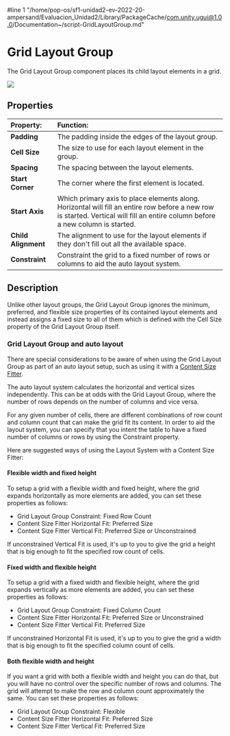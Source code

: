 #line 1 "/home/pop-os/sf1-unidad2-ev-2022-20-ampersand/Evaluacion_Unidad2/Library/PackageCache/com.unity.ugui@1.0.0/Documentation~/script-GridLayoutGroup.md"
# Grid Layout Group

The Grid Layout Group component places its child layout elements in a grid.

![](images/UI_GridLayoutGroupInspector.png)

## Properties

|**Property:** |**Function:** |
|:---|:---|
|**Padding** |The padding inside the edges of the layout group. |
|**Cell Size** |The size to use for each layout element in the group. |
|**Spacing** |The spacing between the layout elements. |
|**Start Corner** |The corner where the first element is located. |
|**Start Axis** |Which primary axis to place elements along. Horizontal will fill an entire row before a new row is started. Vertical will fill an entire column before a new column is started. |
|**Child Alignment** |The alignment to use for the layout elements if they don't fill out all the available space. |
|**Constraint** |Constraint the grid to a fixed number of rows or columns to aid the auto layout system. |


## Description

Unlike other layout groups, the Grid Layout Group ignores the minimum, preferred, and flexible size properties of its contained layout elements and instead assigns a fixed size to all of them which is defined with the Cell Size property of the Grid Layout Group itself.


### Grid Layout Group and auto layout

There are special considerations to be aware of when using the Grid Layout Group as part of an auto layout setup, such as using it with a [Content Size Fitter](script-ContentSizeFitter.md).

The auto layout system calculates the horizontal and vertical sizes independently. This can be at odds with the Grid Layout Group, where the number of rows depends on the number of columns and vice versa.

For any given number of cells, there are different combinations of row count and column count that can make the grid fit its content. In order to aid the layout system, you can specify that you intent the table to have a fixed number of columns or rows by using the Constraint property.

Here are suggested ways of using the Layout System with a Content Size Fitter:


#### Flexible width and fixed height

To setup a grid with a flexible width and fixed height, where the grid expands horizontally as more elements are added, you can set these properties as follows:

* Grid Layout Group Constraint: Fixed Row Count
* Content Size Fitter Horizontal Fit: Preferred Size
* Content Size Fitter Vertical Fit: Preferred Size or Unconstrained

If unconstrained Vertical Fit is used, it's up to you to give the grid a height that is big enough to fit the specified row count of cells.


#### Fixed width and flexible height

To setup a grid with a fixed width and flexible height, where the grid expands vertically as more elements are added, you can set these properties as follows:

* Grid Layout Group Constraint: Fixed Column Count
* Content Size Fitter Horizontal Fit: Preferred Size or Unconstrained
* Content Size Fitter Vertical Fit: Preferred Size

If unconstrained Horizontal Fit is used, it's up to you to give the grid a width that is big enough to fit the specified column count of cells.


#### Both flexible width and height

If you want a grid with both a flexible width and height you can do that, but you will have no control over the specific number of rows and columns. The grid will attempt to make the row and column count approximately the same. You can set these properties as follows:

* Grid Layout Group Constraint: Flexible
* Content Size Fitter Horizontal Fit: Preferred Size
* Content Size Fitter Vertical Fit: Preferred Size
